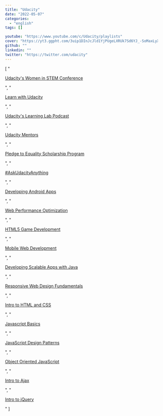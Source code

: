 ```yaml
---
title: "Udacity"
date: "2022-05-07"
categories:
  - "english"
tags: []

youtube: "https://www.youtube.com/c/Udacity/playlists"
cover: "https://yt3.ggpht.com/3uip1DInJcJld1YjPUgeLXRUk7Sd6YJ_-SoMaxLyXfnugLjIVz5hjVkaGNJmXAEK3GgMI2qfhg=s88-c-k-c0x00ffffff-no-rj"
github: ""
linkedin: ""
twitter: "https://twitter.com/udacity"
---
```


[
"<p><a href='https://www.youtube.com/watch?v=reTBTbgtGfQ&list=PLAwxTw4SYaPn6Ozw_YPvSOyYH-WnwS59e'>Udacity's Women in STEM Conference</a></p>",
"<p><a href='https://www.youtube.com/watch?v=nnrP3RbzVto&list=PLAwxTw4SYaPliTLaczqIZjCYFPQXI5Vde'>Learn with Udacity</a></p>",
"<p><a href='https://www.youtube.com/watch?v=lTiLxoyDxyI&list=PLAwxTw4SYaPnA39zwPFiZHSRtOuH8mj19'>Udacity's Learning Lab Podcast</a></p>",
"<p><a href='https://www.youtube.com/watch?v=11DbyQon5ec&list=PLAwxTw4SYaPlp2feua-WJfztfJxpVsBNX'>Udacity Mentors</a></p>",
"<p><a href='https://www.youtube.com/watch?v=_iYZA1qtmO8&list=PLAwxTw4SYaPm6YuuDc_ZiR8qDFjeAeGmr'>Pledge to Equality Scholarship Program</a></p>",
"<p><a href='https://www.youtube.com/watch?v=eQvJkDWTgpM&list=PLAwxTw4SYaPmWku-fj3zHVFj2h9h4kHMD'>#AskUdacityAnything</a></p>",
"<p><a href='https://www.youtube.com/watch?v=2Wo_QfQZ0lE&list=PLAwxTw4SYaPnMwH5-FNkErnnq_aSy706S'>Developing Android Apps</a></p>",
"<p><a href='https://www.youtube.com/watch?v=GNAENzKdciQ&list=PLAwxTw4SYaPmKmNX-INgcxQWf30KuWa_A'>Web Performance Optimization</a></p>",
"<p><a href='https://www.youtube.com/watch?v=i3n-BZ2UHO0&list=PLAwxTw4SYaPlUUkh6txMRXE-w-6N1Z225'>HTML5 Game Development</a></p>",
"<p><a href='https://www.youtube.com/watch?v=4OzeKtqOB9o&list=PLAwxTw4SYaPm5NhhVow5zCtZ_eScc1f-b'>Mobile Web Development</a></p>",
"<p><a href='https://www.youtube.com/watch?v=A9XLZuI0VTk&list=PLAwxTw4SYaPmxGlyA8491d3tQ2u8epZr3'>Developing Scalable Apps with Java</a></p>",
"<p><a href='https://www.youtube.com/watch?v=m3IA3DVnv6Y&list=PLAwxTw4SYaPl8h1mZezuYpMQV6t8s8ktb'>Responsive Web Design Fundamentals</a></p>",
"<p><a href='https://www.youtube.com/watch?v=1cZtdKNB9jo&list=PLAwxTw4SYaPmd5v7c9i883AwqVZquegHM'>Intro to HTML and CSS</a></p>",
"<p><a href='https://www.youtube.com/watch?v=ODgLHqCAJTw&list=PLAwxTw4SYaPmtf5v3hefG5seVynUtV9T8'>Javascript Basics</a></p>",
"<p><a href='https://www.youtube.com/watch?v=1MxVA8y8IBA&list=PLAwxTw4SYaPkGKjpeiLWz8ydvFEkmRkBn'>JavaScript Design Patterns</a></p>",
"<p><a href='https://www.youtube.com/watch?v=-o8hhJPK0m0&list=PLAwxTw4SYaPmRCRPu9EjK-fWSccPwTOnc'>Object Oriented JavaScript</a></p>",
"<p><a href='https://www.youtube.com/watch?v=P5JlebbqzTQ&list=PLAwxTw4SYaPkZTDQ0vR9BwkHnku9QRwqh'>Intro to Ajax</a></p>",
"<p><a href='https://www.youtube.com/watch?v=YzR-Iv2l8sE&list=PLAwxTw4SYaPkk4k42lGH3l-MlojoNFBFI'>Intro to jQuery</a></p>"
]
